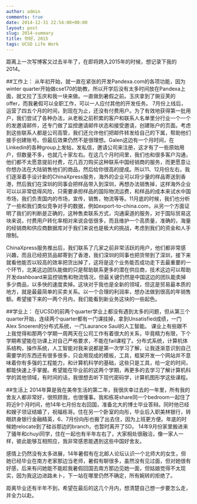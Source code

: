 ```yaml
---
author: admin
comments: true
date: 2014-12-31 22:54:00+00:00
layout: post
slug: 2014-summary
title: 你好，2015
tags: UCSD Life Work
---
```


距离上一次写博客又过去半年了，在即将跨入2015年的时候，想记录下我的2014。

##工作上：
从年初开始，就一直在紧张的开发Pandexa.com的各项功能，因为winter quarter开始做cse170的助教，所以开学后没有太多时间放在Pandexa上面，就又拉了玉庆和我一块来做。一直做到暑假之前。玉庆拿到了豌豆荚的offer，而我暑假可以全职工作，可以一人应付其他的开发任务。 7月份上线后，运营了四五个月的时间，到现在为止，还没有付费用户。为了有效地获得第一批用户，我们尝试了各种办法，从老板之前积累的客户和联系人名单里分行业一个一个的发邀请邮件，还专门做了监控邀请邮件状态和接受邀请，创建账户的页面。考虑到这些联系人都是公司高管，我们还允许他们把邮件转发给自己的下属，帮助他们接手创建账号。但最后效果仍然不是很理想。Galen这边有一个月时间，在Linkedin的各种group上发帖，发私信，邀请公司来注册，这才有了一些原始用户，但数量不多，也就几十家左右。在这几个月时间里，我们也和很多客户沟通，他们都不太愿意提前付费，花几百刀购买这种联系中国经销商的服务，而更愿意让你想办法在大陆销售他们的商品，然后给你很高的提成。所以11、12月份左右，我们逐渐着手设计新的ChinaXpress服务，海外的企业可以将少量的样品寄送到香港，然后我们在深圳的同事会把样品带入到深圳，再想办法销售掉，这样海外企业可以以非常低得风险，只需要承担样品的国际物流运费，和样品的成本来试水中国市场，我们负责国内的市场，宣传，销售，物流等等。11月底的时候，我们也分析了一些和我们类似竞争对手的数据，例如export-to-china.com，从另一个方面证明了我们的判断是正确的，这种售卖联系方式，沟通渠道的服务，对于国际贸易这块来说，付费用户转化率相对来说会低很多，而且维护一个高质量，准确的，海量的经销商和供应商数据库对于我们来说也是极大的挑战，考虑到我们的资金和人手限制。

ChinaXpress服务推出后，我们联系了几家之前非常活跃的用户，他们都非常感兴趣，而且已经把货品邮寄到了香港，我们深圳的同事也把货带到了深圳，接下来就看他能否以较高的效率把货出掉了，这将是这个业务能否成功走下去最重要的一个环节，北美这边团队能做的只是帮助联系更多的潜在供应商，技术这边可以帮助开发dashboard来监控销售和物流情况，但最关键仍然是中国这边的团队能卖掉多少商品，以多快的速度卖掉。这块对于我也是全新的领域，但这是贸易最本质的地方，就是最最简单的买卖关系。以一个合理的利润率，想办法做到很高的年销售额。希望接下来的一两个月内，我们能看到新业务这块的一些起色。

##学业上：
在UCSD的前两个quarter学业上都没有遇到太多的问题，但从第三个quarter开始，连续两个quarter都有一门课挂掉，拿到Unsatisfied成绩，一门Alex Snoeren的分布式系统，一门Laurance Saul的人工智能。 课业上有些跟不上我觉得和那两个学期一周两天在公司工作有着很大的关系，毕竟精力有限，下个学期希望能在功课上对自己严格要求，不能在fail课程了。分布式系统，计算机体系结构，操作系统，人工智能对我来说都是第一次学习了解，让我逐渐意识到自己需要学的东西还有很多很多，只会用现成的模板，工具，框架开发一个网站并不意味着你有多强的工程能力，和计算机科学的基础，这些只是工具，给一定的时间，都能快速上手掌握。希望能在毕业前的这两个学期，再更多的去学习了解计算机科学的其他领域，有时间的话，我很想去听下现代密码学，计算机图形学这些课程。

##生活上
2014年算是我在美帝生活的第二年，我很庆幸过去的一年里，所有我的舍友人都非常好，很照顾我，也很懂事。我和栋哥share同一个bedroom一起住了将近9个月时间，他14年七月份左右回国，准备北大的博士毕业答辩。同时他已经和嫂子领证结婚了，祝福栋哥。住在另一个卧室的向彤，毕业后入职美林银行，转眼跻身银行金融精英，6、7月份向彤也搬了出去住，因为上班更方便。年底的时候她relocate到了硅谷那边的branch，也暂时离开了SD。 14年9月份家里搬进来了骚年和chuyi同学，住在一起也有半年左右了，大家相处很融洽，像一家人一样，彼此能够互相照应，我非常感恩能遇到这些中国好舍友。

感情上仍然没有太多进展，14年暑假有在北邮人论坛认识一个北师大的女生，但她已经毕业在南方老家那边当老师，暑假有聊很多，虽然没有见过面，但对她很有好感，后来有问她能不能趁我暑假回国去南方那边见她一面，但姑娘觉得不太现实，因为我这边进路未卜，下一站在哪里仍然不确定，所有婉转的拒绝了。

距离毕业还有半年不到，希望在最后的这几个月内，想清楚自己想一步要怎么走，并全力以赴。